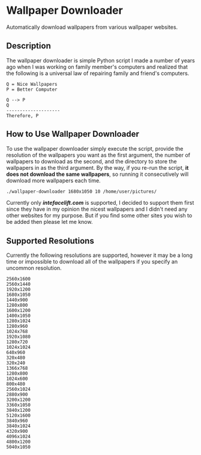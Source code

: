 Wallpaper Downloader
====================

Automatically download wallpapers from various wallpaper websites.


Description
--------------

The wallpaper downloader is simple Python script I made a number of years ago when I was working on
family member's computers and realized that the following is a universal law of repairing family 
and friend's computers.

  ```
  Q = Nice Wallpapers
  P = Better Computer
  
  Q --> P 
  Q
  --------------------
  Therefore, P
  ```
  
How to Use Wallpaper Downloader
-------------------------------

To use the wallpaper downloader simply execute the script, provide the resolution of the wallpapers
you want as the first argument, the number of wallpapers to download as the second, and the directory
to store the wallpapers in as the third argument. By the way, if you re-run the script, **it does not
download the same wallpapers**, so running it consecutively will download more wallpapers each time.

  ```bash
  ./wallpaper-downloader 1680x1050 10 /home/user/pictures/
  ```
  
Currently only ***intefacelift.com*** is supported, I decided to support them first since they have
in my opinion the nicest wallpapers and I didn't need any other websites for my purpose. But if you
find some other sites you wish to be added then please let me know.

Supported Resolutions
-----------------------

Currently the following resolutions are supported, however it may be a long time or impossible to download
all of the wallpapers if you specify an uncommon resolution.

    2560x1600
    2560x1440
    1920x1200
    1680x1050
    1440x900
    1280x800
    1600x1200
    1400x1050
    1280x1024
    1280x960
    1024x768
    1920x1080
    1280x720
    1024x1024
    640x960
    320x480
    320x240
    1366x768
    1280x800
    1024x600
    800x480
    2560x1024
    2880x900
    3200x1200
    3360x1050
    3840x1200
    5120x1600
    3840x960
    3840x1024
    4320x900
    4096x1024
    4800x1200
    5040x1050
     
